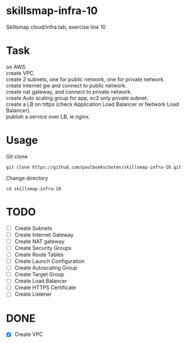 # skillsmap-infra-10
Skillsmap cloud/infra tab, exercise line 10

# Task
on AWS.  
create VPC.  
create 2 subnets, one for public network, one for private network.  
create internet gw and connect to public network.  
create nat gateway, and connect to private network.  
create Auto scaling group for app, ec2 only private subnet.  
create a LB on https (check Application Load Balancer or Network Load Balancer).  
publish a service over LB, ie nginx.  

# Usage
Git clone
```
git clone https://github.com/paulboekschoten/skillsmap-infra-10.git
```

Change directory
```
cd skillsmap-infra-10
```
 
 

# TODO
- [ ] Create Subnets
- [ ] Create Internet Gateway
- [ ] Create NAT gateway
- [ ] Create Security Groups
- [ ] Create Route Tables
- [ ] Create Launch Configuration
- [ ] Create Autoscaling Group
- [ ] Create Target Group
- [ ] Create Load Balancer
- [ ] Create HTTPS Certificate
- [ ] Create Listener

# DONE
- [x] Create VPC
